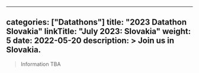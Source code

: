 
---
categories: ["Datathons"]
title: "2023 Datathon Slovakia"
linkTitle: "July 2023: Slovakia"
weight: 5
date: 2022-05-20
description: >
  Join us in Slovakia.
---

>Information TBA
